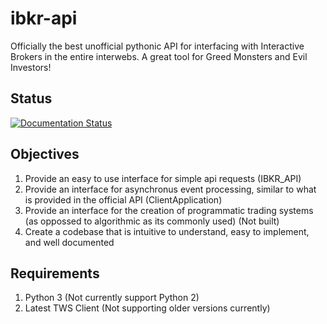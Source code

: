 # ibkr-api
Officially the best unofficial pythonic API for interfacing with Interactive Brokers in the entire interwebs. 
A great tool for Greed Monsters and Evil Investors!

## Status
<a href='https://ibkr-api.readthedocs.io/en/latest/?badge=latest'>
    <img src='https://readthedocs.org/projects/ibkr-api/badge/?version=latest' alt='Documentation Status' />
</a>

## Objectives
1. Provide an easy to use interface for simple api requests (IBKR_API)
2. Provide an interface for asynchronus event processing, similar to what is provided in the official API (ClientApplication)
3. Provide an interface for the creation of programmatic trading systems (as oppossed to algorithmic as its commonly used) (Not built)
4. Create a codebase that is intuitive to understand, easy to implement, and well documented

## Requirements
1. Python 3 (Not currently support Python 2)
2. Latest TWS Client (Not supporting older versions currently)


